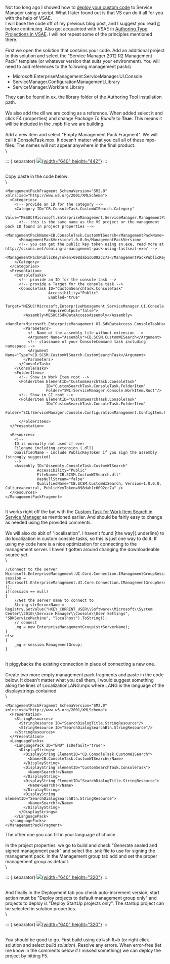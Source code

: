 Not too long ago I showed how to [deploy your custom
code](http://codebeaver.blogspot.dk/2015/06/automating-custom-code-testing-in.html) to
Service Manager using a script. What I later found out is that VS can do
it all for you with the help of VSAE.\
I will base the code off of my previous blog post, and I suggest you
read
[it](http://codebeaver.blogspot.dk/2015/06/custom-task-for-work-item-search-in.html)
before continuing. Also get acquainted with VSAE in [Authoring Type
Projections in
VSAE](http://codebeaver.blogspot.dk/2015/06/authoring-type-projections-in-vsae.html).
I will not repeat some of the principles mentioned there.\
\
First we open the solution that contains your code. Add an additional
project to this solution and select the \"Service Manager 2012 R2
Management Pack\" template (or whatever version that suits your
environment). You will need to add references to the following
management packs\

-   Microsoft.EnterpriseManagement.ServiceManager.UI.Console
-   ServiceManager.ConfigurationManagement.Library
-   ServiceManager.WorkItem.Library

<div>

They can be found in ex. the library folder of the Authoring Tool
installation path.\
\
We also add the dll we are coding as a reference. When added select it
and click F4 (properties) and change *Package To Bundle* to **True**.
This means it will be included in the .mpb file we are building.\
\
Add a new item and select \"Empty Management Pack Fragment\". We will
call it ConsoleTask.mpx. It doesn\'t matter what you call all of these
mpx-files. The names will not appear anywhere in the final product.\
\

::: {.separator}
[![](//4.bp.blogspot.com/-Tuh6l1Qf_Cg/VaZX9lXoaRI/AAAAAAAASmI/H374ZFloJhY/s640/1.png){width="640"
height="442"}](//4.bp.blogspot.com/-Tuh6l1Qf_Cg/VaZX9lXoaRI/AAAAAAAASmI/H374ZFloJhY/s1600/1.png)
:::

\
Copy paste in the code below:\
\

    <ManagementPackFragment SchemaVersion="SM2.0" xmlns:xsd="http://www.w3.org/2001/XMLSchema">
      <Categories>
        <!-- provide an ID for the category -->
        <Category ID="CB.ConsoleTask.CustomWISearch.Category" 
                  Value="MESUC!Microsoft.EnterpriseManagement.ServiceManager.ManagementPack">
          <!-- this is the same name as the VS project or the management pack ID found in project properties -->
          <ManagementPackName>CB.ConsoleTask.CustomWISearch</ManagementPackName>
          <ManagementPackVersion>1.0.0.0</ManagementPackVersion>
          <!-- you can get the public key token using sn.exe, read more at http://scsmnz.net/sealing-a-management-pack-using-fastseal-exe/ -->
          <ManagementPackPublicKeyToken>098dab1c6092cc7a</ManagementPackPublicKeyToken>
        </Category>
      </Categories>
      <Presentation>
        <ConsoleTasks>
          <!-- provide an ID for the console task -->
          <!-- provide a Target for the console task -->
          <ConsoleTask ID="CustomSearchTask.ConsoleTask" 
                       Accessibility="Public" 
                       Enabled="true" 
                       Target="MESUC!Microsoft.EnterpriseManagement.ServiceManager.UI.Console.ConsoleTaskTarget" 
                       RequireOutput="false">
            <Assembly>MESUC!SdkDataAccessAssembly</Assembly>
            <Handler>Microsoft.EnterpriseManagement.UI.SdkDataAccess.ConsoleTaskHandler</Handler>
            <Parameters>
              <!--Name of the assembly file without extension -->
              <Argument Name="Assembly">CB.SCSM.CustomWISearch</Argument>
              <!-- classname of your ConsoleCommand task including namespace -->
              <Argument Name="Type">CB.SCSM.CustomWISearch.CustomSearchTask</Argument>
            </Parameters>
          </ConsoleTask>
        </ConsoleTasks>
        <FolderItems>
          <!-- Show in Work Item root -->
          <FolderItem ElementID="CustomSearchTask.ConsoleTask" 
                      ID="CustomSearchTask.ConsoleTask.FolderItem" 
                      Folder="SWL!ServiceManager.Console.WorkItem.Root"/>
          <!-- Show in CI root -->
          <FolderItem ElementID="CustomSearchTask.ConsoleTask"
                      ID="CustomSearchTask.ConsoleTask.FolderItem"
                      Folder="SCL!ServiceManager.Console.ConfigurationManagement.ConfigItem.Root"/>

          </FolderItems>
      </Presentation>

      <Resources>
        <!-- 
        ID is normally not used if ever
        Filename including extension (.dll)
        QualifiedName - include PublicKeyToken if you sign the assembly (strongly suggested)
        -->
        <Assembly ID="Assembly.ConsoleTask.CustomWISearch" 
                  Accessibility="Public" 
                  FileName="CB.SCSM.CustomWISearch.dll" 
                  HasNullStream="false" 
                  QualifiedName="CB.SCSM.CustomWISearch, Version=1.0.0.0, Culture=neutral, PublicKeyToken=098dab1c6092cc7a" />
      </Resources>
    </ManagementPackFragment>

\
It works right off the bat with the [Custom Task for Work Item Search in
Service
Manager](http://codebeaver.blogspot.dk/2015/06/custom-task-for-work-item-search-in.html) as
mentioned earlier. And should be fairly easy to change as needed using
the provided comments.\
\
We will also do abit of \"localization\". I haven\'t found [the
way]{.underline} to do localization in custom console tasks, so this is
just one way to do it. If using my code here is a nice optimization for
connecting to the management server. I haven\'t gotten around changing
the downloadeable source yet.\
\

    //Connect to the server
    Microsoft.EnterpriseManagement.UI.Core.Connection.IManagementGroupSession session = (Microsoft.EnterpriseManagement.UI.Core.Connection.IManagementGroupSession)FrameworkServices.GetService<IManagementGroupSession>();
    if(session == null)
    {
        //Get the server name to connect to
        String strServerName = Registry.GetValue("HKEY_CURRENT_USER\\Software\\Microsoft\\System Center\\2010\\Service Manager\\Console\\User Settings", "SDKServiceMachine", "localhost").ToString();
        // connect
        _mg = new EnterpriseManagementGroup(strServerName);
    }
    else
    {
        _mg = session.ManagementGroup;
    }

\
It piggybacks the existing connection in place of connecting a new one.\
\
Create two more empty management pack fragments and paste in the code
below. It doesn\'t matter what you call them, I would suggest something
along the lines of LocalizationLANG.mpx where LANG is the language of
the displaystrings contained.\
\

    <ManagementPackFragment SchemaVersion="SM2.0" xmlns:xsd="http://www.w3.org/2001/XMLSchema">
      <Presentation>
        <StringResources>
          <StringResource ID="SearchDialogTitle.StringResource"/>
          <StringResource ID="SearchDialogSearchBtn.StringResource"/>
        </StringResources>
      </Presentation>
      <LanguagePacks>
        <LanguagePack ID="ENU" IsDefault="true">
          <DisplayStrings>
            <DisplayString ElementID="CB.ConsoleTask.CustomWISearch">
              <Name>CB.ConsoleTask.CustomWISearch</Name>
            </DisplayString>
            <DisplayString ElementID="CustomSearchTask.ConsoleTask">
              <Name>Search!</Name>
            </DisplayString>
            <DisplayString ElementID="SearchDialogTitle.StringResource">
              <Name>Search!</Name>
            </DisplayString>
            <DisplayString ElementID="SearchDialogSearchBtn.StringResource">
              <Name>Search!</Name>
            </DisplayString>
          </DisplayStrings>
        </LanguagePack>
      </LanguagePacks>  
    </ManagementPackFragment>

The other one you can fill in your language of choice.\
\
In the project properties  we go to build and check \"Generate sealed
and signed management pack\" and select the .snk file to use for signing
the management pack. In the Management group tab add and set the proper
management group as default.\
\

::: {.separator}
[![](//2.bp.blogspot.com/-Vw8UZTqB30Y/VaZalw2h_iI/AAAAAAAASmU/6BTi4VuadAY/s640/2.png){width="640"
height="320"}](//2.bp.blogspot.com/-Vw8UZTqB30Y/VaZalw2h_iI/AAAAAAAASmU/6BTi4VuadAY/s1600/2.png)
:::

\
And finally in the Deployment tab you check auto-increment version,
start action must be \"Deploy projects to default management group
only\" and projects to deploy is \"Deploy StartUp projects only\". The
startup project can be selected in solution properties.\
\

::: {.separator}
[![](//4.bp.blogspot.com/-bbsAkGJ3glY/VaZbZVmPcyI/AAAAAAAASmc/0_mXBbT488w/s640/3.png){width="640"
height="320"}](//4.bp.blogspot.com/-bbsAkGJ3glY/VaZbZVmPcyI/AAAAAAAASmc/0_mXBbT488w/s1600/3.png)
:::

\
You should be good to go. First build using ctrl+shift+b (or right click
solution and select *build solution*). Resolve any errors. When
error-free (let me know in the comments below if I missed something) we
can deploy the project by hitting F5.

</div>

<div>

</div>
